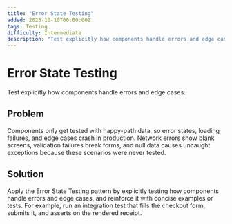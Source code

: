```yaml
---
title: "Error State Testing"
added: 2025-10-10T00:00:00Z
tags: Testing
difficulty: Intermediate
description: "Test explicitly how components handle errors and edge cases."
---
```

# Error State Testing

Test explicitly how components handle errors and edge cases.

## Problem

Components only get tested with happy-path data, so error states, loading failures, and edge cases crash in production. Network errors show blank screens, validation failures break forms, and null data causes uncaught exceptions because these scenarios were never tested.

## Solution

Apply the Error State Testing pattern by explicitly testing how components handle errors and edge cases, and reinforce it with concise examples or tests. For example, run an integration test that fills the checkout form, submits it, and asserts on the rendered receipt.
